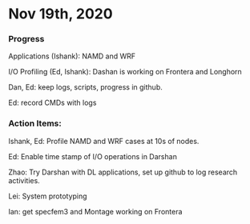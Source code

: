 # Nov 19th, 2020

### Progress

Applications (Ishank): NAMD and WRF

I/O Profiling (Ed, Ishank): Dashan is working on Frontera and Longhorn

Dan, Ed: keep logs, scripts, progress in github.

Ed: record CMDs with logs

### Action Items:

Ishank, Ed: Profile NAMD and WRF cases at 10s of nodes.

Ed: Enable time stamp of I/O operations in Darshan

Zhao: Try Darshan with DL applications, set up github to log research activities.

Lei: System prototyping

Ian: get specfem3 and Montage working on Frontera
